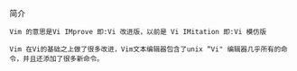 


简介      

    Vim 的意思是Vi IMprove 即:Vi 改进版，以前是 Vi IMitation 即:Vi 模仿版     

    Vim 在Vi的基础之上做了很多改进，Vim文本编辑器包含了unix “Vi" 编辑器几乎所有的命令，并且还添加了很多新命令。



